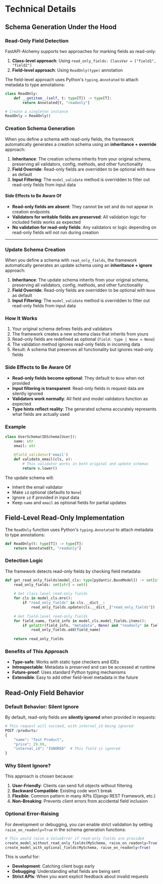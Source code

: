 # Technical Details

## Schema Generation Under the Hood

### Read-Only Field Detection

FastAPI-Alchemy supports two approaches for marking fields as read-only:

1. **Class-level approach**: Using `read_only_fields: ClassVar = ["field1", "field2"]`
2. **Field-level approach**: Using `ReadOnly(type)` annotation

The field-level approach uses Python's `typing.Annotated` to attach metadata to type annotations:

```python
class ReadOnly:
    def __getitem__(self, t: type[T]) -> type[T]:
        return Annotated[t, "readonly"]

# Create a singleton instance
ReadOnly = ReadOnly()
```

### Creation Schema Generation

When you define a schema with read-only fields, the framework automatically generates a creation schema using an **inheritance + override** approach:

1. **Inheritance**: The creation schema inherits from your original schema, preserving all validators, config, methods, and other functionality
2. **Field Override**: Read-only fields are overridden to be optional with `None` as default
3. **Input Filtering**: The `model_validate` method is overridden to filter out read-only fields from input data

#### Side Effects to Be Aware Of

- **Read-only fields are absent**: They cannot be set and do not appear in creation endpoints
- **Validators for writable fields are preserved**: All validation logic for included fields works as expected
- **No validation for read-only fields**: Any validators or logic depending on read-only fields will not run during creation

---

### Update Schema Creation

When you define a schema with `read_only_fields`, the framework automatically generates an update schema using an **inheritance + ignore** approach:

1. **Inheritance**: The update schema inherits from your original schema, preserving all validators, config, methods, and other functionality
2. **Field Override**: Read-only fields are overridden to be optional with `None` as default
3. **Input Filtering**: The `model_validate` method is overridden to filter out read-only fields from input data

### How It Works

1. Your original schema defines fields and validators
2. The framework creates a new schema class that inherits from yours
3. Read-only fields are redefined as optional (`field: type | None = None`)
4. The validation method ignores read-only fields in incoming data
5. Result: A schema that preserves all functionality but ignores read-only fields

### Side Effects to Be Aware Of

- **Read-only fields become optional**: They default to `None` when not provided
- **Input filtering is transparent**: Read-only fields in request data are silently ignored
- **Validators work normally**: All field and model validators function as expected
- **Type hints reflect reality**: The generated schema accurately represents what fields are actually used

### Example

```python
class UserSchema(IDSchema[User]):
    name: str
    email: str
    
    @field_validator('email')
    def validate_email(cls, v):
        # This validator works in both original and update schemas
        return v.lower()
```

The update schema will:
- Inherit the email validator
- Make `id` optional (defaults to `None`)
- Ignore `id` if provided in input data
- Keep `name` and `email` as optional fields for partial updates

## Field-Level Read-Only Implementation

The `ReadOnly` function uses Python's `typing.Annotated` to attach metadata to type annotations:

```python
def ReadOnly(t: type[T]) -> type[T]:
    return Annotated[t, "readonly"]
```

### Detection Logic

The framework detects read-only fields by checking field metadata:

```python
def get_read_only_fields(model_cls: type[pydantic.BaseModel]) -> set[str]:
    read_only_fields: set[str] = set()
    
    # Get class-level read-only fields
    for cls in model_cls.mro():
        if "read_only_fields" in cls.__dict__:
            read_only_fields.update(cls.__dict__["read_only_fields"])
    
    # Get field-level read-only fields
    for field_name, field_info in model_cls.model_fields.items():
        if getattr(field_info, "metadata", None) and "readonly" in field_info.metadata:
            read_only_fields.add(field_name)
    
    return read_only_fields
```

### Benefits of This Approach

- **Type-safe**: Works with static type checkers and IDEs
- **Introspectable**: Metadata is preserved and can be accessed at runtime
- **Future-proof**: Uses standard Python typing mechanisms
- **Extensible**: Easy to add other field-level metadata in the future

## Read-Only Field Behavior

### Default Behavior: Silent Ignore

By default, read-only fields are **silently ignored** when provided in requests:

```python
# This request will succeed, with internal_id being ignored
POST /products/
{
    "name": "Test Product",
    "price": 29.99,
    "internal_id": "IGNORED"  # This field is ignored
}
```

### Why Silent Ignore?

This approach is chosen because:

1. **User-Friendly**: Clients can send full objects without filtering
2. **Backward Compatible**: Existing code won't break
3. **Flexible**: Common pattern in many APIs (Django REST Framework, etc.)
4. **Non-Breaking**: Prevents client errors from accidental field inclusion

### Optional Error-Raising

For development or debugging, you can enable strict validation by setting `raise_on_readonly=True` in the schema generation functions:

```python
# This would raise a ValueError if read-only fields are provided
create_model_without_read_only_fields(MySchema, raise_on_readonly=True)
create_model_with_optional_fields(MySchema, raise_on_readonly=True)
```

This is useful for:
- **Development**: Catching client bugs early
- **Debugging**: Understanding what fields are being sent
- **Strict APIs**: When you want explicit feedback about invalid requests 